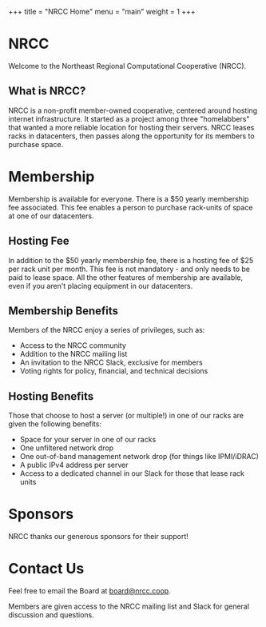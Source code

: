 +++
title = "NRCC Home"
menu = "main"
weight = 1
+++

# NRCC

Welcome to the Northeast Regional Computational Cooperative (NRCC).

## What is NRCC?

NRCC is a non-profit member-owned cooperative, centered around hosting internet infrastructure. It started as a project among three "homelabbers" that wanted a more reliable location for hosting their servers. NRCC leases racks in datacenters, then passes along the opportunity for its members to purchase space.

# Membership

Membership is available for everyone. There is a $50 yearly membership fee associated. This fee enables a person to purchase rack-units of space at one of our datacenters.

## Hosting Fee

In addition to the $50 yearly membership fee, there is a hosting fee of $25 per rack unit per month. This fee is not mandatory - and only needs to be paid to lease space. All the other features of membership are available, even if you aren't placing equipment in our datacenters.

## Membership Benefits

Members of the NRCC enjoy a series of privileges, such as:
- Access to the NRCC community
- Addition to the NRCC mailing list
- An invitation to the NRCC Slack, exclusive for members
- Voting rights for policy, financial, and technical decisions

## Hosting Benefits

Those that choose to host a server (or multiple!) in one of our racks are given the following benefits:
- Space for your server in one of our racks
- One unfiltered network drop
- One out-of-band management network drop (for things like IPMI/iDRAC)
- A public IPv4 address per server
- Access to a dedicated channel in our Slack for those that lease rack units

# Sponsors

NRCC thanks our generous sponsors for their support!

# Contact Us

Feel free to email the Board at [board@nrcc.coop](emailto:board@nrcc.coop).

Members are given access to the NRCC mailing list and Slack for general discussion and questions.